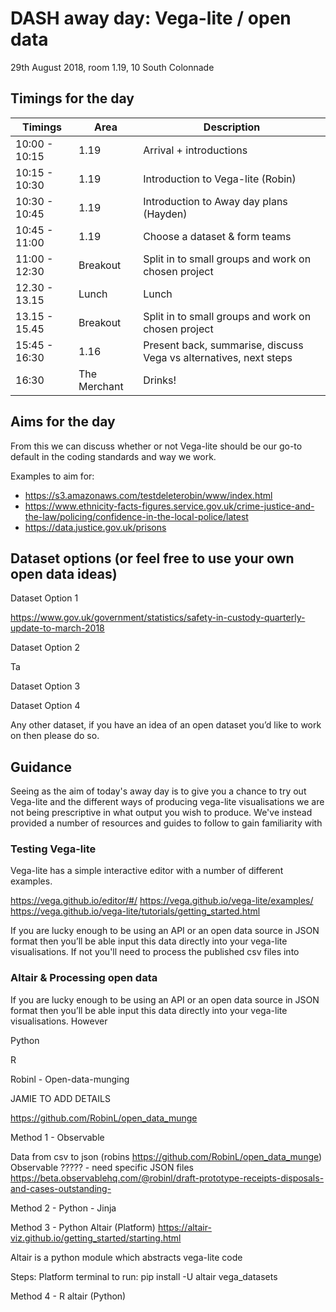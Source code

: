 # DASH away day: Vega-lite / open data
29th August 2018, room 1.19, 10 South Colonnade

## Timings for the day
|  Timings | Area        | Description  |
| ------------- |-------------| -----|
| 10:00 - 10:15  | 1.19 | Arrival + introductions |
| 10:15 - 10:30 | 1.19 | Introduction to Vega-lite (Robin) |
| 10:30 - 10:45 | 1.19 | Introduction to Away day plans (Hayden) |
| 10:45 - 11:00  | 1.19 | Choose a dataset & form teams |
| 11:00 - 12:30 | Breakout | Split in to small groups and work on chosen project |
| 12.30 - 13.15 | Lunch | Lunch |
| 13.15 - 15.45  | Breakout | Split in to small groups and work on chosen project |
| 15:45 - 16:30 | 1.16 | Present back, summarise, discuss Vega vs alternatives, next steps |
| 16:30 | The Merchant | Drinks! |

## Aims for the day

From this we can discuss whether or not Vega-lite should be our go-to default in the coding standards and way we work.

Examples to aim for:

* https://s3.amazonaws.com/testdeleterobin/www/index.html
* https://www.ethnicity-facts-figures.service.gov.uk/crime-justice-and-the-law/policing/confidence-in-the-local-police/latest
* https://data.justice.gov.uk/prisons

## Dataset options (or feel free to use your own open data ideas)

Dataset Option 1

https://www.gov.uk/government/statistics/safety-in-custody-quarterly-update-to-march-2018 

Dataset Option 2

Ta

Dataset Option 3


Dataset Option 4

Any other dataset, if you have an idea of an open dataset you’d like to work on then please do so. 

## Guidance

Seeing as the aim of today's away day is to give you a chance to try out Vega-lite and the different ways of producing vega-lite visualisations we are not being prescriptive in what output you wish to produce.  We've instead provided a number of resources and guides to follow to gain familiarity with  


### Testing Vega-lite
Vega-lite has a simple interactive editor with a number of different examples.

https://vega.github.io/editor/#/
https://vega.github.io/vega-lite/examples/
https://vega.github.io/vega-lite/tutorials/getting_started.html 

If you are lucky enough to be using an API or an open data source in JSON format then you’ll be able input this data directly into your vega-lite visualisations. If not you'll need to process the published csv files into 

### Altair & Processing open data

If you are lucky enough to be using an API or an open data source in JSON format then you’ll be able input this data directly into your vega-lite visualisations. However 

Python


R


Robinl - Open-data-munging

JAMIE TO ADD DETAILS

https://github.com/RobinL/open_data_munge 


Method 1 - Observable


Data from csv to json (robins https://github.com/RobinL/open_data_munge) 
Observable ????? - need specific JSON files https://beta.observablehq.com/@robinl/draft-prototype-receipts-disposals-and-cases-outstanding- 


Method 2 - Python - Jinja


Method 3 - Python Altair (Platform)
https://altair-viz.github.io/getting_started/starting.html

Altair is a python module which abstracts vega-lite code 

Steps:
Platform terminal to run:   pip install -U altair vega_datasets



Method 4 - R altair (Python)

